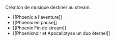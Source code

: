 
Création de musique destiner au stream.

- [[Phoenix a l'aventure]]
- [[Phoenix en pause]]
- [[Phoenix Fin de stream]]
- [[Phoenixnoir et Apocaliptyse un duo éternel]]

